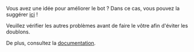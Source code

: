 Vous avez une idée pour améliorer le bot ? 
Dans ce cas, vous pouvez la suggérer [ici](<{{- link}}>) !

Veuillez vérifier les autres problèmes avant de faire le vôtre afin d'éviter les doublons. 

De plus, consultez la [documentation](<https://dicelette.github.io/>).